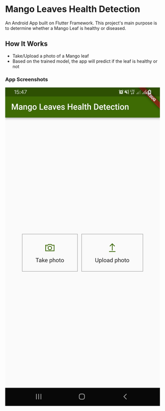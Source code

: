 # Mango Leaves Health Detection 

An Android App built on Flutter Framework.
This project's main purpose is to determine whether a Mango Leaf is healthy or diseased.

## How It Works

- Take/Upload a photo of a Mango leaf
- Based on the trained model, the app will predict if the leaf is healthy or not

### App Screenshots
![App Screenshot](https://github.com/kaykhahima/mango-leaves-health-detection/blob/main/assets/images/app-screenshots/0.%20overview.jpg?raw=true)
